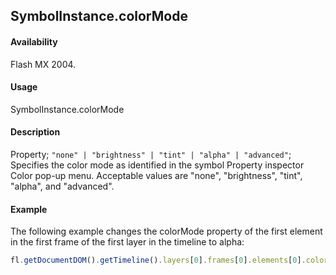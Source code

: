 ## SymbolInstance.colorMode

#### Availability

Flash MX 2004.

#### Usage

SymbolInstance.colorMode

#### Description

Property; `"none" | "brightness" | "tint" | "alpha" | "advanced"`; Specifies the color mode as identified in the symbol Property inspector Color pop-up menu. Acceptable values are "none", "brightness", "tint", "alpha", and "advanced".

#### Example

The following example changes the colorMode property of the first element in the first frame of the first layer in the timeline to alpha:

```javascript
fl.getDocumentDOM().getTimeline().layers[0].frames[0].elements[0].colorMode = "alpha";
```
